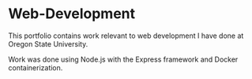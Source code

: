 # Web-Development
This portfolio contains work relevant to web development I have done at Oregon State University.

Work was done using Node.js with the Express framework and Docker containerization.
